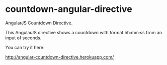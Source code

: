 countdown-angular-directive
===========================

AngularJS Countdown Directive.

This AngularJS directive shows a countdown with format hh:mm:ss from an input of seconds.

You can try it here:

http://angular-countdown-directive.herokuapp.com/
